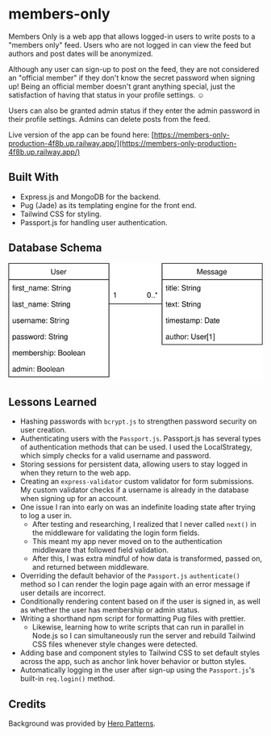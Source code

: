 # members-only

Members Only is a web app that allows logged-in users to write posts to a "members only" feed. Users who are not logged in can view the feed but authors and post dates will be anonymized.

Although any user can sign-up to post on the feed, they are not considered an "official member" if they don't know the secret password when signing up! Being an official member doesn't grant anything special, just the satisfaction of having that status in your profile settings. ☺

Users can also be granted admin status if they enter the admin password in their profile settings. Admins can delete posts from the feed.

Live version of the app can be found here: [https://members-only-production-4f8b.up.railway.app/](https://members-only-production-4f8b.up.railway.app/)

## Built With

- Express.js and MongoDB for the backend.
- Pug (Jade) as its templating engine for the front end.
- Tailwind CSS for styling.
- Passport.js for handling user authentication.

## Database Schema

![database schema](/database_schema.svg)

## Lessons Learned

- Hashing passwords with `bcrypt.js` to strengthen password security on user creation.
- Authenticating users with the `Passport.js`. Passport.js has several types of authentication methods that can be used. I used the LocalStrategy, which simply checks for a valid username and password.
- Storing sessions for persistent data, allowing users to stay logged in when they return to the web app.
- Creating an `express-validator` custom validator for form submissions. My custom validator checks if a username is already in the database when signing up for an account.
- One issue I ran into early on was an indefinite loading state after trying to log a user in.
  - After testing and researching, I realized that I never called `next()` in the middleware for validating the login form fields.
  - This meant my app never moved on to the authentication middleware that followed field validation.
  - After this, I was extra mindful of how data is transformed, passed on, and returned between middleware.
- Overriding the default behavior of the `Passport.js` `authenticate()` method so I can render the login page again with an error message if user details are incorrect.
- Conditionally rendering content based on if the user is signed in, as well as whether the user has membership or admin status.
- Writing a shorthand npm script for formatting Pug files with prettier.
  - Likewise, learning how to write scripts that can run in parallel in Node.js so I can simultaneously run the server and rebuild Tailwind CSS files whenever style changes were detected.
- Adding base and component styles to Tailwind CSS to set default styles across the app, such as anchor link hover behavior or button styles.
- Automatically logging in the user after sign-up using the `Passport.js`'s built-in `req.login()` method.

## Credits

Background was provided by [Hero Patterns](https://heropatterns.com/).
